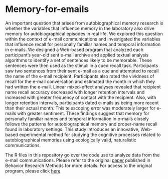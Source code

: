 # Memory-for-emails

An important question that arises from autobiographical memory research is whether the variables that influence memory in the laboratory also drive memory for autobiographical episodes in real life. We explored this question within the context of e-mail communications and investigated the variables that influence recall for personally familiar names and temporal information in e-mails. We designed a Web-based program that analyzed each participant’s year-old sent e-mail archive and applied textual analysis algorithms to identify a set of sentences likely to be memorable. These sentences were then used as the stimuli in a cued recall task. Participants saw two sentences from their sent e-mail as a cue and attempted to recall the name of the e-mail recipient. Participants also rated the vividness of recall for the e-mail conversation and estimated the month in which they had written the e-mail. Linear mixed-effect analyses revealed that recipient name recall accuracy decreased with longer retention intervals and increased with greater frequency of contact with the recipient. Also, with longer retention intervals, participants dated e-mails as being more recent than their actual month. This telescoping error was moderately larger for e-mails with greater sentiment. These findings suggest that memory for personally familiar names and temporal information in e-mails closely follows the patterns for autobiographical memory and proper-name recall found in laboratory settings. This study introduces an innovative, Web-based experimental method for studying the cognitive processes related to autobiographical memories using ecologically valid, naturalistic communications.

The R files in this repository go over the code use to analyze data from the e-mail communications. Please refer to the original [paper](https://www.researchgate.net/publication/330864557_Autobiographical_recall_of_personally_familiar_names_and_temporal_information_in_e-mails_An_automatic_analytic_approach_using_e-mail_communications) published in Behavior Research Methods for more details. For access to the original program, please click [here](https://static-content.springer.com/esm/art%3A10.3758%2Fs13428-018-1182-9/MediaObjects/13428_2018_1182_MOESM1_ESM.pdf)
 
